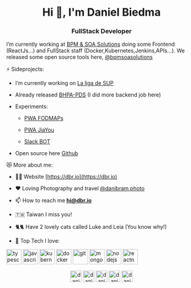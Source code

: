 <h1 align="center">Hi 👋, I'm Daniel Biedma</h1>
<h3 align="center">FullStack Developer</h3>

I’m currently working at [BPM & SOA Solutions](https://www.bpmsoasolutions.com/) doing some Frontend (ReactJs...) and FullStack staff (Docker,Kubernetes,Jenkins,APIs...). We released some open source tools here, [@bpmsoasolutions](https://github.com/bpmsoasolutions)


⚡ Sideprojects:

-   I’m currently working on [La liga de SUP](https://www.laligadesup.es/)

-   Already released [BHPA-PDS](https://bhpa-pds.com/) (I did more backend job here)

-   Experiments:

    -   [PWA FODMAPs](https://fodmaps.dbr.io)

    -   [PWA JiaYou](https://jiayou.dbr.io)

    -   [Slack BOT](https://sb.dbr.io/)

-   Open source here [Github](https://github.com/danibram?tab=repositories)

😻 More about me:

-   👨‍💻  Website [https://dbr.io](https://dbr.io)

-   ❤️  Loving Photography and travel [@danibram.photo](https://instagram.com/danibram.photo)

-   📫  How to reach me **hi@dbr.io**

-   🇹🇼  Taiwan I miss you!

-   🐈🐈  Have 2 lovely cats called Luke and Leia (You know why!)

-   🔭  Top Tech I love:

<p align="left">
<img src="https://devicons.github.io/devicon/devicon.git/icons/typescript/typescript-original.svg" alt="typescript" width="40" height="40"/>
<img src="https://devicons.github.io/devicon/devicon.git/icons/javascript/javascript-original.svg" alt="javascript" width="40" height="40"/>
<img src="https://www.vectorlogo.zone/logos/kubernetes/kubernetes-icon.svg" alt="kubernetes" width="40" height="40"/>
<img src="https://devicons.github.io/devicon/devicon.git/icons/docker/docker-original-wordmark.svg" alt="docker" width="40" height="40"/>
<img src="https://www.vectorlogo.zone/logos/git-scm/git-scm-icon.svg" alt="git" width="40" height="40"/>
<img src="https://devicons.github.io/devicon/devicon.git/icons/mongodb/mongodb-original-wordmark.svg" alt="mongodb" width="40" height="40"/>
<img src="https://devicons.github.io/devicon/devicon.git/icons/nodejs/nodejs-original-wordmark.svg" alt="nodejs" width="40" height="40"/>
<img src="https://reactnative.dev/img/header_logo.svg" alt="reactnative" width="40" height="40"/>
</p>
<p align="center">
<a href="https://dbr.io" target="blank">
<img align="center" src="https://www.dbr.io/public/img/dbr.png" alt="danielbiedma" height="30" width="30" /></a>
<a href="https://linkedin.com/in/danielbiedma" target="blank">
<img align="center" src="https://cdn.jsdelivr.net/npm/simple-icons@3.0.1/icons/linkedin.svg" alt="danielbiedma" height="30" width="30" /></a>
<a href="https://fb.com/danibram" target="blank">
<img align="center" src="https://cdn.jsdelivr.net/npm/simple-icons@3.0.1/icons/facebook.svg" alt="danibram" height="30" width="30" /></a>
<a href="https://instagram.com/danibram.photo" target="blank">
<img align="center" src="https://cdn.jsdelivr.net/npm/simple-icons@3.0.1/icons/instagram.svg" alt="danibram.photo" height="30" width="30" /></a>
<a href="https://www.youtube.com/c/danibram" target="blank">
<img align="center" src="https://cdn.jsdelivr.net/npm/simple-icons@3.0.1/icons/youtube.svg" alt="danibram" height="30" width="30" /></a>
</p>
